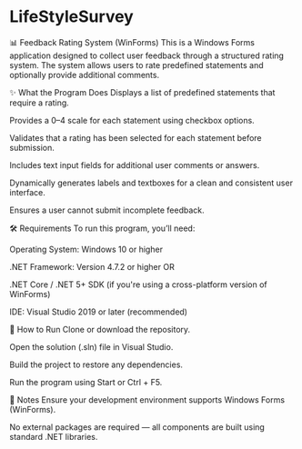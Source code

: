 # LifeStyleSurvey



📊 Feedback Rating System (WinForms)
This is a Windows Forms application designed to collect user feedback through a structured rating system. The system allows users to rate predefined statements and optionally provide additional comments.

✨ What the Program Does
Displays a list of predefined statements that require a rating.

Provides a 0–4 scale for each statement using checkbox options.

Validates that a rating has been selected for each statement before submission.

Includes text input fields for additional user comments or answers.

Dynamically generates labels and textboxes for a clean and consistent user interface.

Ensures a user cannot submit incomplete feedback.

🛠️ Requirements
To run this program, you’ll need:

Operating System: Windows 10 or higher

.NET Framework: Version 4.7.2 or higher
OR

.NET Core / .NET 5+ SDK (if you're using a cross-platform version of WinForms)

IDE: Visual Studio 2019 or later (recommended)

🚀 How to Run
Clone or download the repository.

Open the solution (.sln) file in Visual Studio.

Build the project to restore any dependencies.

Run the program using Start or Ctrl + F5.

📌 Notes
Ensure your development environment supports Windows Forms (WinForms).

No external packages are required — all components are built using standard .NET libraries.
